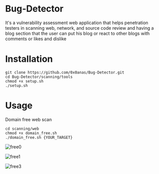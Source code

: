# Bug-Detector
It's a vulnerability assessment web application that helps penetration testers in scanning web, network, and source code review 
and having a blog section that the user can put his blog or react to other blogs with comments or likes and dislike  

# Installation
```
git clone https://github.com/0x0anas/Bug-Detector.git
cd Bug-Detector/scanning/tools
chmod +x setup.sh
./setup.sh
```

# Usage
Domain free web scan
```
cd scanning/web
chmod +x domain_free.sh
./domain_free.sh {YOUR_TARGET}
```
![free0](https://github.com/0x0anas/Bug-Detector/assets/78263620/c7c6f738-53a4-4123-b67a-ff714efcca95)

![free1](https://github.com/0x0anas/Bug-Detector/assets/78263620/8b54a72a-04a8-4b52-b7bc-509eea6955f7)

![free3](https://github.com/0x0anas/Bug-Detector/assets/78263620/7904a60e-dd5a-4eed-b12b-296bcc2a6118)


